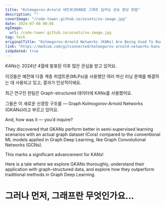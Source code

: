 ```yaml
---
title: "Kolmogorov-Arnold 네트워크KAN로 그래프 딥러닝 성능 향상 방법"
description: ""
coverImage: "/code-tower.github.io/assets/no-image.jpg"
date: 2024-07-08 00:05
ogImage:
  url: /code-tower.github.io/assets/no-image.jpg
tag: Tech
originalTitle: "Kolmogorov-Arnold Networks (KANs) Are Being Used To Boost Graph Deep Learning Like Never Before"
link: "https://medium.com/gitconnected/kolmogorov-arnold-networks-kans-are-being-used-to-boost-graph-deep-learning-like-never-before-2d39fec7dfc3"
isUpdated: true
---
```


*KANs*는 2024년 4월에 발표된 이후 많은 관심을 받고 있어요.

이것들은 예전에 다중 계층 퍼셉트론(MLPs)을 사용했던 여러 머신 러닝 문제를 해결하는 데 사용되고 있고, 결과가 인상적이에요.

최근 연구진 한팀은 Graph-structured 데이터에 KANs를 사용했어요.

그들은 이 새로운 신경망 구조를 — Graph Kolmogorov-Arnold Networks (GKANs)라고 부르고 있어요.

<div class="content-ad"></div>

And, how was it — you’d inquire?

They discovered that GKANs perform better in semi-supervised learning scenarios with an actual graph dataset (Cora) compared to the conventional ML models applied in Graph Deep Learning, like Graph Convolutional Networks (GCNs).

This marks a significant advancement for KANs!

Here is a tale where we explore GKANs thoroughly, understand their application with graph-structured data, and explore how they outperform traditional methods in Graph Deep Learning.

<div class="content-ad"></div>

# 그러나 먼저, 그래프란 무엇인가요...
